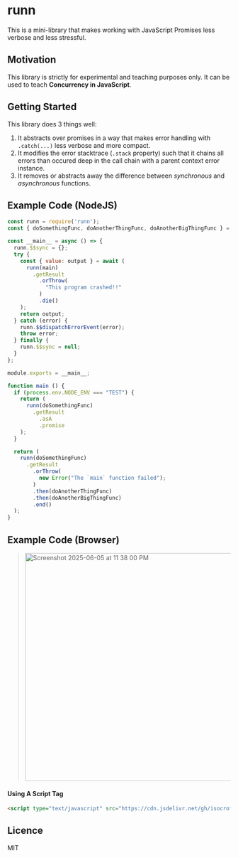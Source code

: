 # runn
This is a mini-library that makes working with JavaScript Promises less verbose and less stressful.

## Motivation

This library is strictly for experimental and teaching purposes only. It can be used to teach **Concurrency in JavaScript**.

## Getting Started

This library does 3 things well:

1. It abstracts over promises in a way that makes error handling with `.catch(...)` less verbose and more compact.
2. It modifies the error stacktrace (`.stack` property) such that it chains all errors than occured deep in the  call chain with a parent context error instance.
3. It removes or abstracts away the difference between _synchronous_ and _asynchronous_ functions. 

## Example Code  (NodeJS)

```javascript
const runn = require('runn');
const { doSomethingFunc, doAnotherThingFunc, doAnotherBigThingFunc } = require('./tasks');

const __main__ = async () => {
  runn.$$sync = {};
  try {
    const { value: output } = await (
      runn(main)
        .getResult
          .orThrow(
            "This program crashed!!"
          )
          .die()
    );
    return output;
  } catch (error) {
    runn.$$dispatchErrorEvent(error);
    throw error;
  } finally {
    runn.$$sync = null;
  }
};

module.exports = __main__;

function main () {
  if (process.env.NODE_ENV === "TEST") {
    return (
      runn(doSomethingFunc)
        .getResult
          .asA
          .promise
    );
  }

  return (
    runn(doSomethingFunc)
      .getResult
        .orThrow(
          new Error("The `main` function failed");
        )
        .then(doAnotherThingFunc)
        .then(doAnotherBigThingFunc)
        .end()
  );
}
```

## Example Code (Browser)

><img width="513" alt="Screenshot 2025-06-05 at 11 38 00 PM" src="https://github.com/user-attachments/assets/e242f159-2311-4f97-86db-85248c80aef5" />

#### Using A Script Tag

```html
<script type="text/javascript" src="https://cdn.jsdelivr.net/gh/isocroft/runn@0.0.1/dist/runn.min.js"></script>
```

## Licence

MIT

